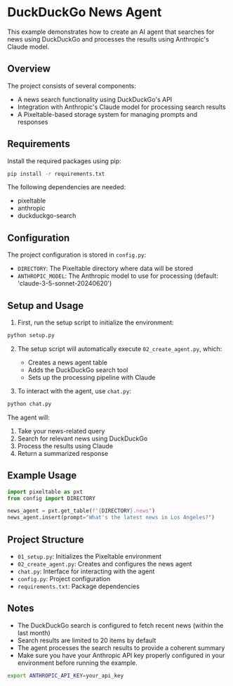# DuckDuckGo News Agent

This example demonstrates how to create an AI agent that searches for news using DuckDuckGo and processes the results using Anthropic's Claude model.

## Overview

The project consists of several components:
- A news search functionality using DuckDuckGo's API
- Integration with Anthropic's Claude model for processing search results
- A Pixeltable-based storage system for managing prompts and responses

## Requirements

Install the required packages using pip:

```bash
pip install -r requirements.txt
```

The following dependencies are needed:
- pixeltable
- anthropic
- duckduckgo-search

## Configuration

The project configuration is stored in `config.py`:
- `DIRECTORY`: The Pixeltable directory where data will be stored
- `ANTHROPIC_MODEL`: The Anthropic model to use for processing (default: 'claude-3-5-sonnet-20240620')

## Setup and Usage

1. First, run the setup script to initialize the environment:
```bash
python setup.py
```

2. The setup script will automatically execute `02_create_agent.py`, which:
   - Creates a news agent table
   - Adds the DuckDuckGo search tool
   - Sets up the processing pipeline with Claude

3. To interact with the agent, use `chat.py`:
```bash
python chat.py
```

The agent will:
1. Take your news-related query
2. Search for relevant news using DuckDuckGo
3. Process the results using Claude
4. Return a summarized response

## Example Usage

```python
import pixeltable as pxt
from config import DIRECTORY

news_agent = pxt.get_table(f"{DIRECTORY}.news")
news_agent.insert(prompt="What's the latest news in Los Angeles?")
```

## Project Structure

- `01_setup.py`: Initializes the Pixeltable environment
- `02_create_agent.py`: Creates and configures the news agent
- `chat.py`: Interface for interacting with the agent
- `config.py`: Project configuration
- `requirements.txt`: Package dependencies

## Notes

- The DuckDuckGo search is configured to fetch recent news (within the last month)
- Search results are limited to 20 items by default
- The agent processes the search results to provide a coherent summary 
- Make sure you have your Anthropic API key properly configured in your environment before running the example. 

```bash
export ANTHROPIC_API_KEY=your_api_key
```

